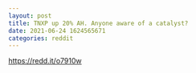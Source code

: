 ```yaml
--- 
layout: post 
title: TNXP up 20% AH. Anyone aware of a catalyst? 
date: 2021-06-24 1624565671 
categories: reddit 
--- 
```

https://redd.it/o7910w